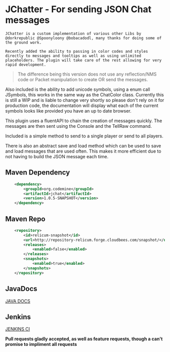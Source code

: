 JChatter - For sending JSON Chat messages
============================================


``JChatter is a custom implementation of various other Libs by @dorkrepublic @Spoonyloony @bobacadodl, many thanks for doing some of the ground work.`` 


`Recently added the ability to passing in color codes and styles directly to messages and tooltips as well as using unlimited placeholders. The plugin
will take care of the rest allowing for very rapid development.`


<blockquote>
The difference being this version does not use any reflection/NMS code or Packet manipulation to create OR send the messages.
</blockquote>


Also included is the ability to add unicode symbols, using a enum call JSymbols, this works in the same way as the ChatColor class. Currently this is
still a WIP and is liable to change very shortly so please don't rely on it for production code, the documentation will display what each of the current symbols looks
like provided you have an up to date browser.

This plugin uses a fluentAPI to chain the creation of messages quickly. The messages are then sent using the Console and the TellRaw command.

Included is a simple method to send to a single player or send to all players.

There is also an abstract save and load method which can be used to save and load messages that are used often. This makes it more efficient due to not having to build the JSON message each time.

Maven Dependency
----

```XML
    <dependency>
        <groupId>org.codemine</groupId>
        <artifactId>jchat</artifactId>
        <version>1.0.5-SNAPSHOT</version>
    </dependency>
```

Maven Repo
----

```XML
    <repository>
        <id>relicum-snapshot</id>
        <url>http://repository-relicum.forge.cloudbees.com/snapshot/</url>
        <releases>
            <enabled>false</enabled>
        </releases>
        <snapshots>
            <enabled>true</enabled>
        </snapshots>
    </repository>
```

JavaDocs
---
[JAVA DOCS](https://relicum.ci.cloudbees.com/job/JChatter/javadoc/)

Jenkins
---
[JENKINS CI](https://relicum.ci.cloudbees.com/job/JChatter/)

**Pull requests gladly accepted, as well as feature requests, though a can't promise to impliment all requests**

  
